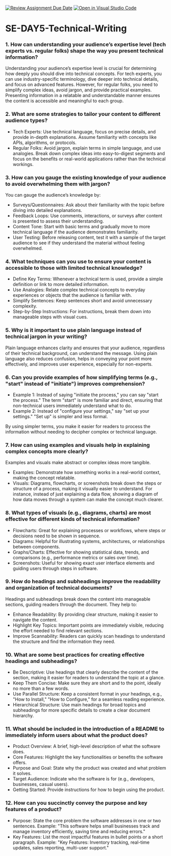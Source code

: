 [![Review Assignment Due Date](https://classroom.github.com/assets/deadline-readme-button-22041afd0340ce965d47ae6ef1cefeee28c7c493a6346c4f15d667ab976d596c.svg)](https://classroom.github.com/a/zsAR-pyY)
[![Open in Visual Studio Code](https://classroom.github.com/assets/open-in-vscode-2e0aaae1b6195c2367325f4f02e2d04e9abb55f0b24a779b69b11b9e10269abc.svg)](https://classroom.github.com/online_ide?assignment_repo_id=18869438&assignment_repo_type=AssignmentRepo)
# SE-DAY5-Technical-Writing

### 1. How can understanding your audience’s expertise level (tech experts vs. regular folks) shape the way you present technical information?
Understanding your audience’s expertise level is crucial for determining how deeply you should dive into technical concepts. For tech experts, you can use industry-specific terminology, dive deeper into technical details, and focus on advanced features. However, for regular folks, you need to simplify complex ideas, avoid jargon, and provide practical examples. Presenting information in a relatable and understandable manner ensures the content is accessible and meaningful to each group.

### 2. What are some strategies to tailor your content to different audience types?
- Tech Experts: Use technical language, focus on precise details, and provide in-depth explanations. Assume familiarity with concepts like APIs, algorithms, or protocols.
- Regular Folks: Avoid jargon, explain terms in simple language, and use analogies. Break down complex ideas into easy-to-digest segments and focus on the benefits or real-world applications rather than the technical workings.

### 3. How can you gauge the existing knowledge of your audience to avoid overwhelming them with jargon?
You can gauge the audience’s knowledge by:
- Surveys/Questionnaires: Ask about their familiarity with the topic before diving into detailed explanations.
- Feedback Loops: Use comments, interactions, or surveys after content is presented to assess their understanding.
- Content Tone: Start with basic terms and gradually move to more technical language if the audience demonstrates familiarity.
- User Testing: Before releasing content, test it with a sample of the target audience to see if they understand the material without feeling overwhelmed.

### 4. What techniques can you use to ensure your content is accessible to those with limited technical knowledge?
- Define Key Terms: Whenever a technical term is used, provide a simple definition or link to more detailed information.
- Use Analogies: Relate complex technical concepts to everyday experiences or objects that the audience is familiar with.
- Simplify Sentences: Keep sentences short and avoid unnecessary complexity. 
- Step-by-Step Instructions: For instructions, break them down into manageable steps with visual cues.

### 5. Why is it important to use plain language instead of technical jargon in your writing?
Plain language enhances clarity and ensures that your audience, regardless of their technical background, can understand the message. Using plain language also reduces confusion, helps in conveying your point more effectively, and improves user experience, especially for non-experts.

### 6. Can you provide examples of how simplifying terms (e.g., "start" instead of "initiate") improves comprehension?
- Example 1: Instead of saying "initiate the process," you can say "start the process." The term "start" is more familiar and direct, ensuring that non-technical users immediately understand what to do.
- Example 2: Instead of "configure your settings," say "set up your settings." "Set up" is simpler and less formal.

By using simpler terms, you make it easier for readers to process the information without needing to decipher complex or technical language.

### 7. How can using examples and visuals help in explaining complex concepts more clearly?
Examples and visuals make abstract or complex ideas more tangible. 
- Examples: Demonstrate how something works in a real-world context, making the concept relatable. 
- Visuals: Diagrams, flowcharts, or screenshots break down the steps or structure of a process, making it visually easier to understand.
For instance, instead of just explaining a data flow, showing a diagram of how data moves through a system can make the concept much clearer.

### 8. What types of visuals (e.g., diagrams, charts) are most effective for different kinds of technical information?
- Flowcharts: Great for explaining processes or workflows, where steps or decisions need to be shown in sequence.
- Diagrams: Helpful for illustrating systems, architectures, or relationships between components.
- Graphs/Charts: Effective for showing statistical data, trends, and comparisons (e.g., performance metrics or sales over time).
- Screenshots: Useful for showing exact user interface elements and guiding users through steps in software.

### 9. How do headings and subheadings improve the readability and organization of technical documents?
Headings and subheadings break down the content into manageable sections, guiding readers through the document. They help to:
- Enhance Readability: By providing clear structure, making it easier to navigate the content.
- Highlight Key Topics: Important points are immediately visible, reducing the effort needed to find relevant sections.
- Improve Scannability: Readers can quickly scan headings to understand the structure and find the information they need.

### 10. What are some best practices for creating effective headings and subheadings?
- Be Descriptive: Use headings that clearly describe the content of the section, making it easier for readers to understand the topic at a glance.
- Keep Them Concise: Make sure they are short and to the point, ideally no more than a few words.
- Use Parallel Structure: Keep a consistent format in your headings, e.g., "How to Install," "How to Configure," for a seamless reading experience.
- Hierarchical Structure: Use main headings for broad topics and subheadings for more specific details to create a clear document hierarchy.

### 11. What should be included in the introduction of a README to immediately inform users about what the product does?
- Product Overview: A brief, high-level description of what the software does.
- Core Features: Highlight the key functionalities or benefits the software offers.
- Purpose and Goal: State why the product was created and what problem it solves.
- Target Audience: Indicate who the software is for (e.g., developers, businesses, casual users).
- Getting Started: Provide instructions for how to begin using the product.

### 12. How can you succinctly convey the purpose and key features of a product?
- Purpose: State the core problem the software addresses in one or two sentences. 
   Example: "This software helps small businesses track and manage inventory efficiently, saving time and reducing errors."
- Key Features: List the most impactful features in bullet points or a short paragraph.
   Example: "Key Features: Inventory tracking, real-time updates, sales reporting, multi-user support."
